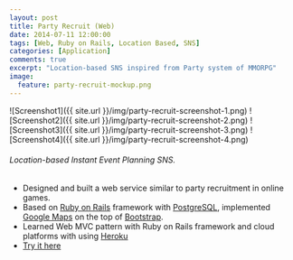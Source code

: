 ```yaml
---
layout: post
title: Party Recruit (Web)
date: 2014-07-11 12:00:00
tags: [Web, Ruby on Rails, Location Based, SNS]
categories: [Application]
comments: true
excerpt: "Location-based SNS inspired from Party system of MMORPG"
image:
  feature: party-recruit-mockup.png 
---
```


![Screenshot1]({{ site.url }}/img/party-recruit-screenshot-1.png)
![Screenshot2]({{ site.url }}/img/party-recruit-screenshot-2.png)
![Screenshot3]({{ site.url }}/img/party-recruit-screenshot-3.png)
![Screenshot4]({{ site.url }}/img/party-recruit-screenshot-4.png)

###### Location-based Instant Event Planning SNS.

* Designed and built a web service similar to party recruitment in online games.
* Based on [Ruby on Rails](http://rubyonrails.org) framework with [PostgreSQL](http://www.postgresql.org), implemented [Google Maps](https://developers.google.com/maps/) on the top of [Bootstrap](http://getbootstrap.com). 
* Learned Web MVC pattern with Ruby on Rails framework and cloud platforms with using [Heroku](https://www.heroku.com)
* [Try it here](http://partyrecruit.herokuapp.com/)
